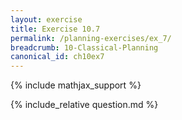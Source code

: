 ```yaml
---
layout: exercise
title: Exercise 10.7
permalink: /planning-exercises/ex_7/
breadcrumb: 10-Classical-Planning
canonical_id: ch10ex7
---
```


{% include mathjax_support %}
<div id="hiddden">{% include_relative question.md %}</div>